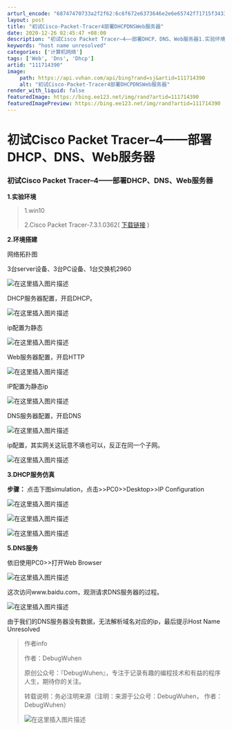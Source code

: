 ```yaml
---
arturl_encode: "68747470733a2f2f62:6c6f672e6373646e2e6e65742f71715f34333933383035322f:61727469636c652f64657461696c732f313131373134333930"
layout: post
title: "初试Cisco-Packet-Tracer4部署DHCPDNSWeb服务器"
date: 2020-12-26 02:45:47 +08:00
description: "初试Cisco Packet Tracer–4——部署DHCP、DNS、Web服务器1.实验环境1."
keywords: "host name unresolved"
categories: ['计算机网络']
tags: ['Web', 'Dns', 'Dhcp']
artid: "111714390"
image:
    path: https://api.vvhan.com/api/bing?rand=sj&artid=111714390
    alt: "初试Cisco-Packet-Tracer4部署DHCPDNSWeb服务器"
render_with_liquid: false
featuredImage: https://bing.ee123.net/img/rand?artid=111714390
featuredImagePreview: https://bing.ee123.net/img/rand?artid=111714390
---
```


# 初试Cisco Packet Tracer–4——部署DHCP、DNS、Web服务器

### 初试Cisco Packet Tracer–4——部署DHCP、DNS、Web服务器

**1.实验环境**

> 1.win10
>   
> 2.Cisco Packet Tracer-7.3.1.0362(
> [下载链接](https://www.netacad.com/zh-hans/courses/packet-tracer/introduction-packet-tracer)
> )

**2.环境搭建**

网络拓扑图
  
3台server设备、3台PC设备、1台交换机2960
  
![在这里插入图片描述](https://i-blog.csdnimg.cn/blog_migrate/a4e8ade5a9492d3bb6b00e2db7f25bd5.png)
  
DHCP服务器配置，开启DHCP。
  
![在这里插入图片描述](https://i-blog.csdnimg.cn/blog_migrate/1f71656405166be51a1bcbd636ef2299.png)

ip配置为静态
  
![在这里插入图片描述](https://i-blog.csdnimg.cn/blog_migrate/e550f9f173a679295e295fb6bf83177a.png)

Web服务器配置，开启HTTP
  
![在这里插入图片描述](https://i-blog.csdnimg.cn/blog_migrate/d4761d25ba23e311c51198a12b837bdc.png)

IP配置为静态ip
  
![在这里插入图片描述](https://i-blog.csdnimg.cn/blog_migrate/420ddf6468313e1e96a3442e29cc06b2.png)

DNS服务器配置，开启DNS

![在这里插入图片描述](https://i-blog.csdnimg.cn/blog_migrate/4361444e8474cb26a27bd710a3bc2ebf.png)

ip配置，其实网关这玩意不填也可以，反正在同一个子网。
  
![在这里插入图片描述](https://i-blog.csdnimg.cn/blog_migrate/5d3d878a846de6d4445304bcbd97251b.png)

**3.DHCP服务仿真**

**步骤：**
点击下图simulation，点击>>PC0>>Desktop>>IP Configuration

![在这里插入图片描述](https://i-blog.csdnimg.cn/blog_migrate/93699898099d0deca29723bc37b508bd.png)
  
![在这里插入图片描述](https://i-blog.csdnimg.cn/blog_migrate/6b00c62049dab82202bacfda8c8169ca.png)

![在这里插入图片描述](https://i-blog.csdnimg.cn/blog_migrate/bdcb329ecbe4f3514cc80002021e180b.png)
  
**5.DNS服务**
  
依旧使用PC0>>打开Web Browser
  
![在这里插入图片描述](https://i-blog.csdnimg.cn/blog_migrate/f8c1e8bf1d6f7ba8ccb8732222abb458.png)
  
这次访问www.baidu.com，观测请求DNS服务器的过程。

![在这里插入图片描述](https://i-blog.csdnimg.cn/blog_migrate/65d2d13697732f65361d110cea26f793.png)
  
由于我们的DNS服务器没有数据，无法解析域名对应的ip，最后提示Host Name Unresolved

> 作者info
>   
> 作者：DebugWuhen
>   
> 原创公众号：『DebugWuhen』，专注于记录有趣的编程技术和有益的程序人生，期待你的关注。
>   
> 转载说明：务必注明来源（注明：来源于公众号：DebugWuhen， 作者：DebugWuhen）
>   
> ![在这里插入图片描述](https://i-blog.csdnimg.cn/blog_migrate/b67dce9c4b35bfa56914572ec21a59ba.png)
